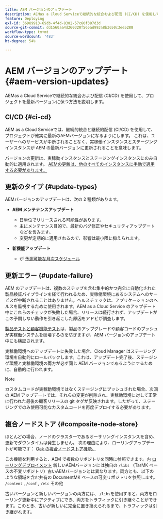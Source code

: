 ```yaml
---
title: AEM バージョンのアップデート
description: AEMas a Cloud Serviceで継続的な統合および配信 (CI/CD) を使用して、プロジェクトを最新バージョンに保つ方法を説明します。
feature: Deploying
exl-id: 36989913-69db-4f4d-8302-57c60f387d3d
source-git-commit: dd1560aa4d260320f565ad993a8b3650c3ee5288
workflow-type: tm+mt
source-wordcount: '483'
ht-degree: 54%

---
```



# AEM バージョンのアップデート {#aem-version-updates}

AEMas a Cloud Serviceで継続的な統合および配信 (CI/CD) を使用して、プロジェクトを最新バージョンに保つ方法を説明します。

## CI/CD {#ci-cd}

AEM as a Cloud Serviceでは、継続的統合と継続的配信 (CI/CD) を使用して、プロジェクトが確実に最新のAEMバージョンになるようにします。 これは、ユーザーへのサービスが中断されることなく、実稼働インスタンスとステージングインスタンスが AEM の最新バージョンに更新されることを意味します。

バージョンの更新は、実稼動インスタンスとステージングインスタンスにのみ自動的に適用されます。 [AEMの更新は、他のすべてのインスタンスに手動で適用する必要があります。](/help/implementing/cloud-manager/manage-environments.md#updating-dev-environment)

## 更新のタイプ {#update-types}

AEMバージョンのアップデートは、次の 2 種類があります。

* **AEM メンテナンスアップデート**

   * 日単位でリリースされる可能性があります。
   * 主にメンテナンス目的で、最新のバグ修正やセキュリティアップデートなどを含みます。
   * 変更が定期的に適用されるので、影響は最小限に抑えられます。

* **新機能アップデート**

   * が [予測可能な月次スケジュール](https://experienceleague.adobe.com/docs/experience-manager-release-information/aem-release-updates/update-releases-roadmap.html?lang=ja)

## 更新エラー {#update-failure}

AEM のアップデートは、複数のステップを含む集中的かつ完全に自動化された製品検証パイプラインを経て行われるため、実稼働環境にあるシステムへのサービスが中断されることはありません。ヘルスチェックは、アプリケーションのヘルスを監視するために使用されます。AEM as a Cloud Service のアップデート中にこれらのチェックが失敗した場合、リリースは続行されず、アップデートがこの予期しない動作を引き起こした原因をアドビが調査します。

[製品テストと顧客機能テスト](/help/implementing/cloud-manager/overview-test-results.md#functional-testing)は、製品のアップグレードや顧客コードのプッシュが実稼働システムを破壊するのを防ぎますが、AEM バージョンのアップデート中にも検証されます。

実稼働環境へのアップデートに失敗した場合、Cloud Manager はステージング環境を自動的にロールバックします。これは、アップデート完了後、ステージング環境と実稼働環境の両方が必ず同じ AEM バージョンであるようにするために、自動的に行われます。

>[!NOTE]
>
>カスタムコードが実稼動環境ではなくステージングにプッシュされた場合、次回の AEM アップデートでは、それらの変更が削除され、実稼動環境に対して正常に行われた最後の顧客リリースの git タグが反映されます。したがって、ステージングでのみ使用可能なカスタムコードを再度デプロイする必要があります。

## 複合ノードストア {#composite-node-store}

ほとんどの場合、ノードのクラスターであるオーサリングインスタンスを含め、更新でダウンタイムは発生しません。 次の理由により、ローリングアップデートが可能です： [Oak の複合ノードストア機能。](https://jackrabbit.apache.org/oak/docs/nodestore/compositens.html)

この機能を利用すると、AEM で複数のリポジトリを同時に参照できます。内 [ローリングデプロイメント](/help/implementing/deploying/overview.md#how-rolling-deployments-work) 新しいAEMバージョンには独自の `/libs` （TarMK ベースの不変リポジトリ）古いAEMバージョンとは異なります。両方とも、以下のような領域を含む共有の DocumentMK ベースの可変リポジトリを参照します。 `/content` , `/conf` , `/etc` その他

古いバージョンと新しいバージョンの両方には、 `/libs`を使用すると、両方をローリング更新中にアクティブにでき、両方をトラフィックに引き継ぐことができます。このとき、古いが新しいに完全に置き換えられるまで、トラフィックは引き継がれます。
